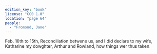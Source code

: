 ```yaml
---
edition_key: "book"
license: "CC0 1.0"
location: "page 64"
people:
  - "Fromond, Jane"
---
```

Feb.
10th to 15th, Reconciliation betwene us, and I did declare to my
wife, Katharine my dowghter, Arthur and Rowland, how things
wer thus taken.
